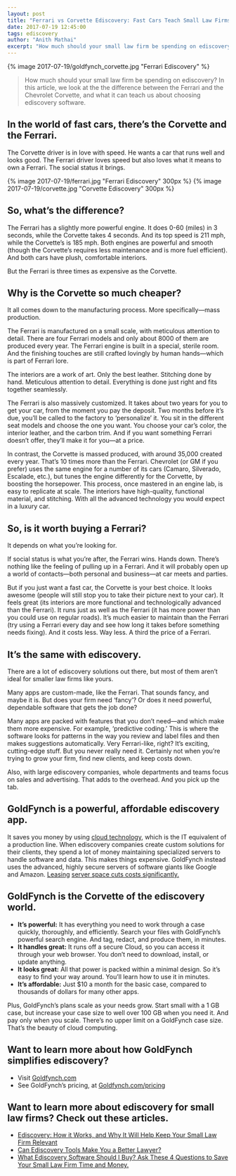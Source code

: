 ```yaml
---
layout: post
title: "Ferrari vs Corvette Ediscovery: Fast Cars Teach Small Law Firms a Valuable Lesson"
date: 2017-07-19 12:45:00
tags: ediscovery
author: "Anith Mathai"
excerpt: "How much should your small law firm be spending on ediscovery? In this article, we look at the the difference between the Ferrari and the Chevrolet Corvette, and what it can teach us about choosing ediscovery software."
---
```

{% image 2017-07-19/goldfynch_corvette.jpg "Ferrari Ediscovery" %}

> How much should your small law firm be spending on ediscovery? In this article, we look at the the difference between the Ferrari and the Chevrolet Corvette, and what it can teach us about choosing ediscovery software.  

## In the world of fast cars, there’s the Corvette and the Ferrari. 

The Corvette driver is in love with speed. He wants a car that runs well and looks good. The Ferrari driver loves speed but also loves what it means to own a Ferrari. The social status it brings.  

{% image 2017-07-19/ferrari.jpg "Ferrari Ediscovery" 300px %}
{% image 2017-07-19/corvette.jpg "Corvette Ediscovery" 300px %}

## So, what’s the difference? 

The Ferrari has a slightly more powerful engine. It does 0-60 (miles) in 3 seconds, while the Corvette takes 4 seconds. And its top speed is 211 mph, while the Corvette’s is 185 mph. Both engines are powerful and smooth (though the Corvette’s requires less maintenance and is more fuel efficient). And both cars have plush, comfortable interiors. 

But the Ferrari is three times as expensive as the Corvette. 

## Why is the Corvette so much cheaper?

It all comes down to the manufacturing process. More specifically—mass production. 
 
The Ferrari is manufactured on a small scale, with meticulous attention to detail. There are four Ferrari models and only about 8000 of them are produced every year. The Ferrari engine is built in a special, sterile room. And the finishing touches are still crafted lovingly by human hands—which is part of Ferrari lore.  

The interiors are a work of art. Only the best leather. Stitching done by hand. Meticulous attention to detail. Everything is done just right and fits together seamlessly.  

The Ferrari is also massively customized. It takes about two years for you to get your car, from the moment you pay the deposit. Two months before it’s due, you’ll be called to the factory to ‘personalize’ it. You sit in the different seat models and choose the one you want. You choose your car’s color, the interior leather, and the carbon trim. And if you want something Ferrari doesn’t offer, they’ll make it for you—at a price.   

In contrast, the Corvette is massed produced, with around 35,000 created every year. That’s 10 times more than the Ferrari. Chevrolet (or GM if you prefer) uses the same engine for a number of its cars (Camaro, Silverado, Escalade, etc.), but tunes the engine differently for the Corvette, by boosting the horsepower.  This process, once mastered in an engine lab, is easy to replicate at scale. The interiors have high-quality, functional material, and stitching. With all the advanced technology you would expect in a luxury car.

## So, is it worth buying a Ferrari?

It depends on what you’re looking for. 

If social status is what you’re after, the Ferrari wins. Hands down. There’s nothing like the feeling of pulling up in a Ferrari. And it will probably open up a world of contacts—both personal and business—at car meets and parties. 

But if you just want a fast car, the Corvette is your best choice. It looks awesome (people will still stop you to take their picture next to your car). It feels great (its interiors are more functional and technologically advanced than the Ferrari). It runs just as well as the Ferrari (it has more power than you could use on regular roads). It’s much easier to maintain than the Ferrari (try using a Ferrari every day and see how long it takes before something needs fixing). And it costs less. Way less. A third the price of a Ferrari.    

## It’s the same with ediscovery. 

There are a lot of ediscovery solutions out there, but most of them aren’t ideal for smaller law firms like yours. 

Many apps are custom-made, like the Ferrari. That sounds fancy, and maybe it is. But does your firm need ‘fancy’? Or does it need powerful, dependable software that gets the job done? 

Many apps are packed with features that you don’t need—and which make them more expensive. For example, ‘predictive coding.’ This is where the software looks for patterns in the way you review and label files and then makes suggestions automatically. Very Ferrari-like, right? It’s exciting, cutting-edge stuff. But you never really need it. Certainly not when you’re trying to grow your firm, find new clients, and keep costs down.

Also, with large ediscovery companies, whole departments and teams focus on sales and advertising. That adds to the overhead. And you pick up the tab. 

## GoldFynch is a powerful, affordable ediscovery app. 

It saves you money by using [cloud technology](https://goldfynch.com/blog/2016/07/13/should-i-use-cloud-based-services-a-quick-guide.html), which is the IT equivalent of a production line. When ediscovery companies create custom solutions for their clients, they spend a lot of money maintaining specialized servers to handle software and data. This makes things expensive. GoldFynch instead uses the advanced, highly secure servers of software giants like Google and Amazon. [Leasing](https://goldfynch.com/blog/2017/06/06/is-your-clients-data-safe-cloud-computing-to-the-rescue-for-small-law-firms.html) [server space cuts costs significantly.](https://goldfynch.com/blog/2017/06/06/is-your-clients-data-safe-cloud-computing-to-the-rescue-for-small-law-firms.html)

## GoldFynch is the Corvette of the ediscovery world.  
- **It’s powerful:** It has everything you need to work through a case quickly, thoroughly, and efficiently. Search your files with GoldFynch’s powerful search engine. And tag, redact, and produce them, in minutes.
- **It handles great:** It runs off a secure Cloud, so you can access it through your web browser. You don’t need to download, install, or update anything. 
- **It looks great:** All that power is packed within a minimal design. So it’s easy to find your way around. You’ll learn how to use it in minutes.      
- **It’s affordable:** Just $10 a month for the basic case, compared to thousands of dollars for many other apps.

Plus, GoldFynch’s plans scale as your needs grow. Start small with a 1 GB case, but increase your case size to well over 100 GB when you need it. And pay only when you scale. There’s no upper limit on a GoldFynch case size. That’s the beauty of cloud computing. 

## Want to learn more about how GoldFynch simplifies ediscovery?
- Visit [Goldfynch.com](https://goldfynch.com/)
- See GoldFynch’s pricing, at [Goldfynch.com/pricing](https://goldfynch.com/pricing) 
## Want to learn more about ediscovery for small law firms? Check out these articles.
- [Ediscovery: How it Works, and Why It Will Help Keep Your Small Law Firm Relevant](https://goldfynch.com/blog/2017/05/26/Ediscovery-How-it-Works-and-Why-It-Will-Help-Keep-Your-Small-Law-Firm-Relevant.html)
- [Can Ediscovery Tools Make You a Better Lawyer?](https://goldfynch.com/blog/2017/05/30/can-ediscovery-tools-make-you-a-better-lawyer.html)
- [What Ediscovery Software Should I Buy? Ask These 4 Questions to Save Your Small Law Firm Time and Money.](https://goldfynch.com/blog/2017/06/07/what-ediscovery-software-should-i-buy.html)






